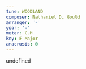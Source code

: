 ```yaml
---
tune: WOODLAND
composer: Nathaniel D. Gould
arranger: '-'
year: '-'
meter: C.M.
key: F Major
anacrusis: 0
---
```

undefined
